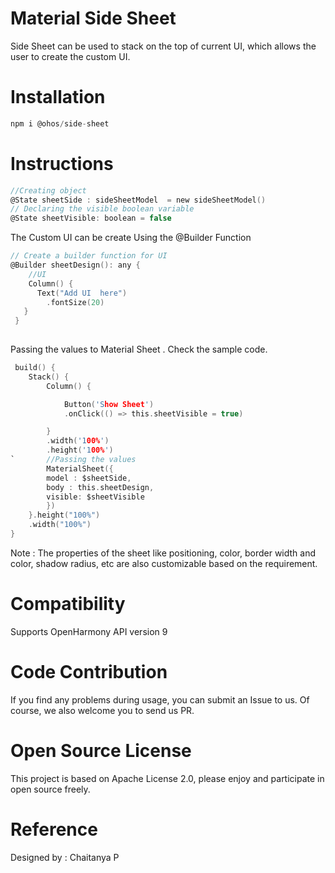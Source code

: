 
# Material Side Sheet

Side Sheet can be used to stack on the 
top of current UI, which allows the user 
to create the custom UI.

# Installation

```c
npm i @ohos/side-sheet
```

# Instructions 
```c
//Creating object 
@State sheetSide : sideSheetModel  = new sideSheetModel()
// Declaring the visible boolean variable
@State sheetVisible: boolean = false
```
The Custom UI can be create Using the @Builder Function
```c
// Create a builder function for UI
@Builder sheetDesign(): any {
    //UI
    Column() {
      Text("Add UI  here")
        .fontSize(20)
   }
 }
 
```
Passing the values to Material Sheet . Check the sample code.
```c
 build() {
    Stack() {
        Column() {

            Button('Show Sheet')
            .onClick(() => this.sheetVisible = true)

        }
        .width('100%')
        .height('100%')
`       //Passing the values
        MaterialSheet({
        model : $sheetSide,
        body : this.sheetDesign,
        visible: $sheetVisible
        })
    }.height("100%")
    .width("100%")
}
```
Note : The properties of the sheet like positioning, 
color, border width and color, shadow radius, etc are also customizable based on the requirement.
# Compatibility 

Supports OpenHarmony API version 9

# Code Contribution

If you find any problems during usage, you can submit an Issue to us. Of course, we also welcome you to send us PR.

# Open Source License

This project is based on Apache License 2.0, please enjoy and participate in open source freely.

# Reference

Designed by : Chaitanya P